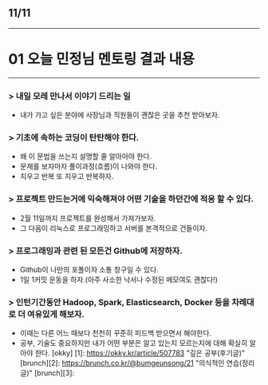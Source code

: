## 11/11
----------------------------------------------------------------------------
# 01 오늘 민정님 멘토링 결과 내용
----------------------------------------------------------------------------

### > 내일 모레 만나서 이야기 드리는 일
 * 내가 가고 싶은 분야에 사장님과 직원들이 괜찮은 곳을 추천 받아보자.

### > 기초에 속하는 코딩이 탄탄해야 한다.
 * 왜 이 문법을 쓰는지 설명할 줄 알아아야 한다.
 * 문제를 보자마자 풀이과정(흐름)이 나와야 한다.
 * 지우고 반복 또 지우고 반복하자.

### > 프로젝트 만드는거에 익숙해져야 어떤 기술을 하던간에 적응 할 수 있다.
 * 2월 11일까지 프로젝트를 완성해서 가져가보자.
 * 그 다음이 리눅스로 프로그래밍하고 서버를 본격적으로 건들이자.

### > 프로그래밍과 관련 된 모든건 Github에 저장하자.
 * Github이 나만의 포폴이자 소통 창구일 수 있다.
 * 1일 1커밋 운동을 하자.(아주 사소한 낙서나 수정된 메모여도 괜찮다!)

### > 인턴기간동안 Hadoop, Spark, Elasticsearch, Docker 등을 차례대로 더 여유있게 해보자.
 * 이때는 다른 어느 때보다 천천히 꾸준히 피드백 받으면서 해야한다.
 * 공부, 기술도 중요하지만 내가 어떤 부분은 알고 있는지 모르는지에 대해 확실히 알아야 한다.
[okky]  [1]: https://okky.kr/article/507783 "깊은 공부(후기글)"
[brunch][2]: https://brunch.co.kr/@bumgeunsong/21 "의식적인 연습(정리글)"
[brunch][3]:
